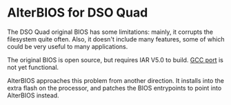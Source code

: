 AlterBIOS for DSO Quad
======================

The DSO Quad original BIOS has some limitations: mainly, it corrupts the filesystem quite often.
Also, it doesn't include many features, some of which could be very useful to many applications.

The original BIOS is open source, but requires IAR V5.0 to build.
[GCC port](https://github.com/neilstockbridge/dsoquad-BIOS) is not yet functional.

AlterBIOS approaches this problem from another direction. It installs into the extra flash on
the processor, and patches the BIOS entrypoints to point into AlterBIOS instead.

